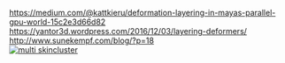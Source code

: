 https://medium.com/@kattkieru/deformation-layering-in-mayas-parallel-gpu-world-15c2e3d66d82  
https://yantor3d.wordpress.com/2016/12/03/layering-deformers/  
http://www.sunekempf.com/blog/?p=18  
[![multi skincluster](https://img.youtube.com/vi/yR81lKEbmDg/0.jpg)](https://www.youtube.com/watch?v=yR81lKEbmDg)